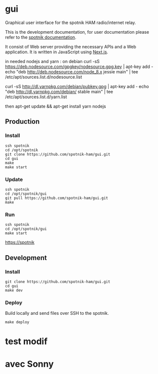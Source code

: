 # gui

Graphical user interface for the spotnik HAM radio/internet relay.

This is the development documentation, for user documentation please refer to the [spotnik documentation]('http://www.spotnik.org').

It consist of Web server providing the necessary APIs and a Web application.
It is written in JavaScript using [Next.js](https://github.com/zeit/next.js).

in needed nodejs and yarn  : on debian 
curl -sS https://deb.nodesource.com/gpgkey/nodesource.gpg.key | apt-key add -
echo "deb http://deb.nodesource.com/node_8.x jessie main" | tee /etc/apt/sources.list.d/nodesource.list

curl -sS http://dl.yarnpkg.com/debian/pubkey.gpg | apt-key add - 
echo "deb http://dl.yarnpkg.com/debian/ stable main" | tee /etc/apt/sources.list.d/yarn.list

then 
apt-get update && apt-get install yarn nodejs



## Production

### Install

```
ssh spotnik
cd /opt/spotnik
git clone https://github.com/spotnik-ham/gui.git
cd gui
make
make start
```

### Update

```
ssh spotnik
cd /opt/spotnik/gui
git pull https://github.com/spotnik-ham/gui.git
make
```

### Run

```
ssh spotnik
cd /opt/spotnik/gui
make start
```

[https://spotnik](https://spotnik)

## Development

### Install

```
git clone https://github.com/spotnik-ham/gui.git
cd gui
make dev
```

### Deploy

Build locally and send files over SSH to the spotnik.

```
make deploy
```
# test modif #
# avec Sonny #